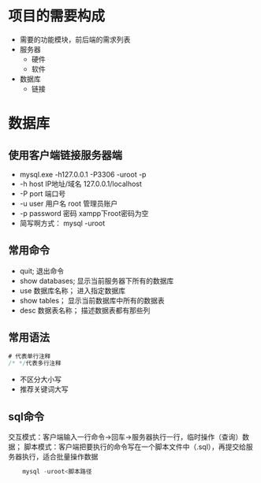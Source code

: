 # 项目的需要构成
* 需要的功能模块，前后端的需求列表
* 服务器
   * 硬件
   * 软件
* 数据库
   * 链接

# 数据库
## 使用客户端链接服务器端
* mysql.exe -h127.0.0.1 -P3306 -uroot -p
* -h host IP地址/域名 127.0.0.1/localhost
* -P port 端口号
* -u user 用户名 root 管理员账户
* -p password 密码 xampp下root密码为空
* 简写啊方式： mysql -uroot
## 常用命令
* quit; 退出命令
* show  databases; 显示当前服务器下所有的数据库
* use 数据库名称； 进入指定数据库
* show tables； 显示当前数据库中所有的数据表
* desc 数据表名称； 描述数据表都有那些列

## 常用语法
```sql
# 代表单行注释
/* */代表多行注释
```
* 不区分大小写
* 推荐关键词大写
## sql命令
交互模式：客户端输入一行命令->回车->服务器执行一行，临时操作（查询）数据；
脚本模式：客户端把要执行的命令写在一个脚本文件中（.sql），再提交给服务器执行，适合批量操作数据
```sql
	mysql -uroot<脚本路径
```